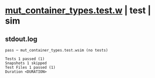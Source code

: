 # [mut_container_types.test.w](../../../../../examples/tests/valid/mut_container_types.test.w) | test | sim

## stdout.log
```log
pass ─ mut_container_types.test.wsim (no tests)

Tests 1 passed (1)
Snapshots 1 skipped
Test Files 1 passed (1)
Duration <DURATION>
```

